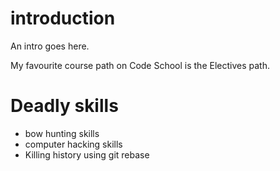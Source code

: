 # introduction
An intro goes here.

My favourite course path on Code School is the Electives path.

# Deadly skills
* bow hunting skills
* computer hacking skills
* Killing history using git rebase
